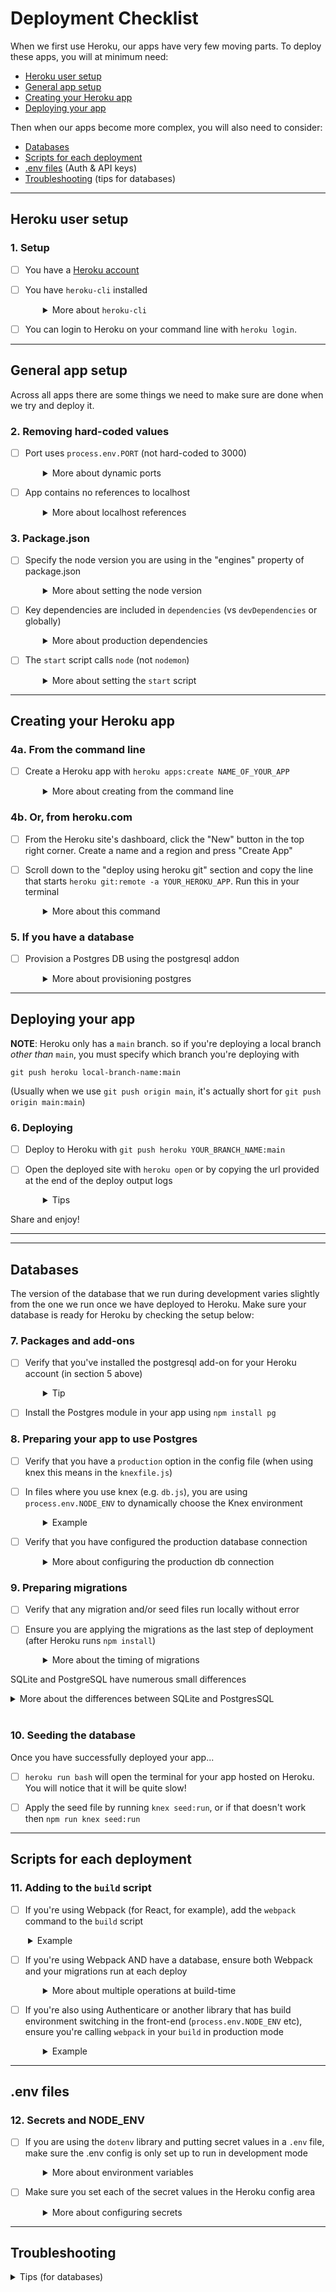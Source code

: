 # Deployment Checklist

When we first use Heroku, our apps have very few moving parts. To deploy these apps, you will at minimum need:
- [Heroku user setup](#heroku-user-setup)
- [General app setup](#general-app-setup)
- [Creating your Heroku app](#creating-your-heroku-app)
- [Deploying your app](#deploying-your-app)

Then when our apps become more complex, you will also need to consider:
- [Databases](#databases)
- [Scripts for each deployment](#scripts-for-each-deployment)
- [.env files](#env-files) (Auth & API keys)
- [Troubleshooting](#troubleshooting) (tips for databases)

---

## Heroku user setup

### 1. Setup
- [ ] You have a [Heroku account](https://signup.heroku.com/)
- [ ] You have `heroku-cli` installed
  <details style="padding-left: 2em">
    <summary>More about <code>heroku-cli</code></summary>
    
    - **Mac:** follow the install instructions on the [heroku-cli page](https://devcenter.heroku.com/articles/heroku-cli). You'll need to have homebrew to install this, so if you get an error about `brew: command not found`, install homebrew first. 
    - **Windows:** *DON'T* download the Windows Heroku CLI installer, instead run this command from your Ubuntu terminal to install the Heroku CLI into your Linux environment: 
      ```
      curl https://cli-assets.heroku.com/install.sh | sh
      ```
  </details>
    
- [ ] You can login to Heroku on your command line with `heroku login`.

---

## General app setup

Across all apps there are some things we need to make sure are done when we try and deploy it.

### 2. Removing hard-coded values

- [ ] Port uses `process.env.PORT` (not hard-coded to 3000)
  <details style="padding-left: 2em">
    <summary>More about dynamic ports</summary>
    
    Heroku will set a dynamic port when you deploy. If you are explicitly naming your port, Heroku can't expose your app on their chosen port. To make this work locally and also when deployed, we listen on a dynamic port if available or else default to a local one:

    ```js
    const port = process.env.PORT || 3000
    ```

- [ ] App contains no references to localhost
  <details style="padding-left: 2em">
    <summary>More about localhost references</summary>

    Any references to 'localhost' within your app will break it, unless an alternative is provided. Best to avoid this unless absolutely necessary.
  </details>

### 3. Package.json

- [ ] Specify the node version you are using in the "engines" property of package.json
  <details style="padding-left: 2em">
    <summary>More about setting the node version</summary>

    Check the `package.json` for `engines`. Inside the object, there should be a `node` property where you can specify the node version you are using. It should look like the code below

    ```js
    "engines": {
        "node": "16.x"
    }
    ```

    - If this isn't in your `package.json` already. Go ahead and add it.

    - In order to check the node version you are currently using, run `node --version`

    - You can give the specific version of node eg `"14.15.4"` or give a broader version number `"14.x"`. Giving a broader version number is recommended so that your app can get the latest patch updates from Node.
  </details>

- [ ] Key dependencies are included in `dependencies` (vs `devDependencies` or globally)
  <details style="padding-left: 2em">
    <summary>More about production dependencies</summary>

    Ensure that all required packages are in the `dependencies` part of your `package.json`. Heroku does **not** install anything in `devDependencies`. 

    If a package is working globally on your machine you may have forgotten to add it to your project explicitly with `npm install <package name>`, which means it will not be installed for the deployed version. 
  </details>

- [ ] The `start` script calls `node` (not `nodemon`)
  <details style="padding-left: 2em">
    <summary>More about setting the <code>start</code> script</summary>
    
    Heroku will use the `start` script (`npm run start`) to run your application and, unlike us, doesn't need the server restarting with changes. This is one reason we use a separate `npm run dev` script for working locally.
  </details>

---

## Creating your Heroku app

### 4a. From the command line

- [ ] Create a Heroku app with `heroku apps:create NAME_OF_YOUR_APP`
  <details style="padding-left: 2em">
    <summary>More about creating from the command line</summary>
  
    - If you would like to use this deployment for your WD07 assessment, please include your first name (or another identifier, e.g. nickname) in the app name.
    - This will create an app on Heroku from your terminal, and automatically add it as a remote in your local repo. Run `git remote -v` in your terminal to see this.

### 4b. Or, from heroku.com

- [ ] From the Heroku site's dashboard, click the "New" button in the top right corner. Create a name and a region and press "Create App"

- [ ] Scroll down to the "deploy using heroku git" section and copy the line that starts `heroku git:remote -a YOUR_HEROKU_APP`. Run this in your terminal
  <details style="padding-left: 2em">
    <summary>More about this command</summary>
    
    When you run this line in your terminal, it will add `heroku` as a new remote to your repo, similar to `origin`. Type `git remote -v` to see it.
  </details>

### 5. If you have a database

- [ ] Provision a Postgres DB using the postgresql addon
  <details style="padding-left: 2em">
    <summary>More about provisioning postgres</summary>

    - `heroku addons:create heroku-postgresql:hobby-dev`
    - This can also be done on heroku.com from the "Resources" section. Find "heroku postgres" in the addons and select the "Hobby Dev" (aka. free) option.

    See more about [databases](#databases), below.
  </details>

---

## Deploying your app

**NOTE**: Heroku only has a `main` branch. so if you're deploying a local branch _other than_ `main`, you must specify which branch you're deploying with

```git push heroku local-branch-name:main```

(Usually when we use `git push origin main`, it's actually short for `git push origin main:main`)

### 6. Deploying

- [ ] Deploy to Heroku with `git push heroku YOUR_BRANCH_NAME:main`

- [ ] Open the deployed site with `heroku open` or by copying the url provided at the end of the deploy output logs
  <details style="padding-left: 2em">
    <summary>Tips</summary>
    
    Make sure you copy the website url, not the git url, and paste it into your browser

    **If you see the application error page, or if your site has issues starting, type `heroku logs --tail` into your command line in order to debug what may have gone wrong.**
  </details>

Share and enjoy!

-----
-----
## Databases

The version of the database that we run during development varies slightly from the one we run once we have deployed to Heroku. Make sure your database is ready for Heroku by checking the setup below:

### 7. Packages and add-ons

- [ ] Verify that you've installed the postgresql add-on for your Heroku account (in section 5 above)
  <details style="padding-left: 2em">
    <summary>Tip</summary>

    If you don't have this then Heroku won't be able to build your app and run the migrations.
  </details>
- [ ] Install the Postgres module in your app using `npm install pg`

### 8. Preparing your app to use Postgres

- [ ] Verify that you have a `production` option in the config file (when using knex this means in the `knexfile.js`)
- [ ] In files where you use knex (e.g. `db.js`), you are using `process.env.NODE_ENV` to dynamically choose the Knex environment
  <details style="padding-left: 2em">
    <summary>Example</summary>

    ```js
    const environment = process.env.NODE_ENV || 'development'
    const config = require('./knexfile')[environment]
    const db = require('knex')(config)
    ```
  </details>

- [ ] Verify that you have configured the production database connection
  <details style="padding-left: 2em">
    <summary>More about configuring the production db connection</summary>
  
    We need to make sure Knex has the correct configuration for connecting to the Postgres database in the production environment. We do this in the `knexfile.js` in the `production.connection` property. The `DATABASE_URL` environment variable will be provided by Heroku and contain all the information Knex needs to make the connection.

    ```js
    production: {
      client: 'postgresql',
      connection: { 
        connectionString: process.env.DATABASE_URL,
        ssl: { rejectUnauthorized: false }
      },
      pool: {
        min: 2,
        max: 10
      },
      migrations: {
        tableName: 'knex_migrations'
      }
    }
    ```
  </details>

### 9. Preparing migrations

- [ ] Verify that any migration and/or seed files run locally without error

- [ ] Ensure you are applying the migrations as the last step of deployment (after Heroku runs `npm install`)
  <details style="padding-left: 2em">
    <summary>More about the timing of migrations</summary>
    
    To do this, we add an npm script called `build` to the `package.json` which will run the migrations.

    ```js
    "build": "knex migrate:latest"
    ```
  </details>

SQLite and PostgreSQL have numerous small differences
<details>
  <summary>More about the differences between SQLite and PostgresSQL</summary>

  - PostgreSQL enforces relationships (such as `.references`) whereas SQLite does not.
  - PostgreSQL enforces the Knex string (i.e. `table.string('column_name')`) character limit of 255 characters. We can use the `text` column type for this instead.
  - PostgreSQL returns a different result from a `.insert` command. To have the insert return the generated id, add the string `id` as the second parameter of your insert.

    ```js
    return db('users')
        .insert(newUser, 'id')
    ```
  
  - In PostgreSQL if you have seeds for a table (`users`, say) that has an auto-incrementing id and then you later try to insert more records into that table via your app, you will likely see an error `duplicate key value violates unique constraint`. This is because when you run the seeds it doesn't update the counter for which id value should the next one, and so when you try to create the first new record via the app, PostgreSQL tries to give it id 1 again. If your app will work without running the seeds that's an easy solution, otherwise you'll need to include the seed file linked in [gotchas](#gotchas) below, which will automatically reset this counter. 
</details>
<br />

### 10. Seeding the database
Once you have successfully deployed your app...

- [ ] `heroku run bash` will open the terminal for your app hosted on Heroku. You will notice that it will be quite slow!

- [ ] Apply the seed file by running `knex seed:run`, or if that doesn't work then `npm run knex seed:run`

---

## Scripts for each deployment

### 11. Adding to the `build` script

- [ ]  If you're using Webpack (for React, for example), add the `webpack` command to the `build` script
  <details style="padding-left: 2em">
    <summary>Example</summary>

    ```js
    "build": "webpack"
    ```
  </details>

- [ ] If you're using Webpack AND have a database, ensure both Webpack and your migrations run at each deploy
  <details style="padding-left: 2em">
    <summary>More about multiple operations at build-time</summary>

    You can do this by adding the commands to the `build` script separated by `&&`. Note: If you use this project on a Windows platform, you will need to use a module like `npm-run-all` as the `&&` operator does not work on Windows.

    ```js
    "build": "webpack && knex migrate:latest"

    // OR

    "build": "run-p build:client build:server",
    "build:client": "webpack",
    "build:server": "knex migrate:latest",
    
    // OR (if you are using our full stack project layout)

    "build": "run-p build:client build:server",
    "build:client": "npm run webpack -- --mode production",
    "build:server": "npm run knex -- migrate:latest",
    "webpack": "webpack --config ./client/webpack.config.js",
    "knex": "knex --knexfile ./server/db/knexfile.js"
    ```
  </details>

- [ ] If you're also using Authenticare or another library that has build environment switching in the front-end (`process.env.NODE_ENV` etc), ensure you're calling `webpack` in your `build` in production mode
  <details style="padding-left: 2em">
    <summary>Example</summary>
  
    ```js
    "build": "webpack --mode=production"
    ```
  </details>

---

## .env files

### 12. Secrets and NODE_ENV

- [ ] If you are using the `dotenv` library and putting secret values in a `.env` file, make sure the .env config is only set up to run in development mode
  <details style="padding-left: 2em">
    <summary>More about environment variables</summary>
    
    Your server `index.js` file should have a block of code that looks like this:

    ```js
    if(!process.env.NODE_ENV || process.env.NODE_ENV === 'development') {
      const envConfig = require('dotenv').config()
      if(envConfig.error) throw envConfig.error
    }
    ```
  </details>

- [ ] Make sure you set each of the secret values in the Heroku config area
  <details style="padding-left: 2em">
    <summary>More about configuring secrets</summary>
 
    ```sh
    heroku config:set JWT_SECRET="shhhhhhhhh s3cr3t"
    ```

    Or set your "Config Vars" in the "Settings" section of your app in Heroku website.
  </details>

---

## Troubleshooting

<details>
  <summary>Tips (for databases)</summary>

  - After inserting seeds into tables, if you have issues on the next subsequent insert, you have likely hit a Heroku/Postgres sequence issue.  In future, you can prevent this by reseting all sequences after seeding. To do this, add [this seed file](./resources/z_resetSequences.js) as the LAST seed file (you can see ours starts with a `z`) in your seeds folder.

  - If you hit an error that starts `FATAL: no pg_hba.conf entry for host`, while it can be hard to decypher, it's related to a setting inside Heroku where Heroku requires a secure connection from the web dyno to the database dyno. To fix this, run the following command to turn off host certificate checking: `heroku config:set PGSSLMODE=no-verify`. Another option for this is to update the production config:

    ```js
    production: {
        client: 'postgresql',
        connection: { 
            connectionString: process.env.DATABASE_URL,
            ssl: { rejectUnauthorized: false }
        }
    }
  ```
</details>

---
[Provide feedback on this repo](https://docs.google.com/forms/d/e/1FAIpQLSfw4FGdWkLwMLlUaNQ8FtP2CTJdGDUv6Xoxrh19zIrJSkvT4Q/viewform?usp=pp_url&entry.1958421517=heroku-checklist)
